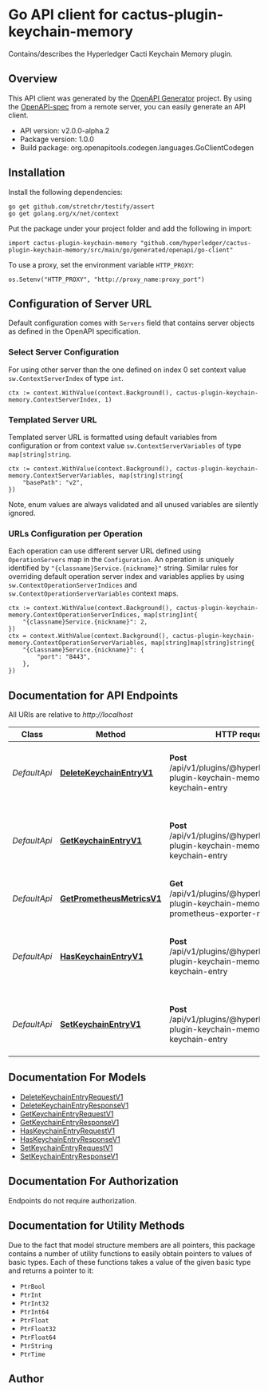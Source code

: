 # Go API client for cactus-plugin-keychain-memory

Contains/describes the Hyperledger Cacti Keychain Memory plugin.

## Overview
This API client was generated by the [OpenAPI Generator](https://openapi-generator.tech) project.  By using the [OpenAPI-spec](https://www.openapis.org/) from a remote server, you can easily generate an API client.

- API version: v2.0.0-alpha.2
- Package version: 1.0.0
- Build package: org.openapitools.codegen.languages.GoClientCodegen

## Installation

Install the following dependencies:

```shell
go get github.com/stretchr/testify/assert
go get golang.org/x/net/context
```

Put the package under your project folder and add the following in import:

```golang
import cactus-plugin-keychain-memory "github.com/hyperledger/cactus-plugin-keychain-memory/src/main/go/generated/openapi/go-client"
```

To use a proxy, set the environment variable `HTTP_PROXY`:

```golang
os.Setenv("HTTP_PROXY", "http://proxy_name:proxy_port")
```

## Configuration of Server URL

Default configuration comes with `Servers` field that contains server objects as defined in the OpenAPI specification.

### Select Server Configuration

For using other server than the one defined on index 0 set context value `sw.ContextServerIndex` of type `int`.

```golang
ctx := context.WithValue(context.Background(), cactus-plugin-keychain-memory.ContextServerIndex, 1)
```

### Templated Server URL

Templated server URL is formatted using default variables from configuration or from context value `sw.ContextServerVariables` of type `map[string]string`.

```golang
ctx := context.WithValue(context.Background(), cactus-plugin-keychain-memory.ContextServerVariables, map[string]string{
	"basePath": "v2",
})
```

Note, enum values are always validated and all unused variables are silently ignored.

### URLs Configuration per Operation

Each operation can use different server URL defined using `OperationServers` map in the `Configuration`.
An operation is uniquely identified by `"{classname}Service.{nickname}"` string.
Similar rules for overriding default operation server index and variables applies by using `sw.ContextOperationServerIndices` and `sw.ContextOperationServerVariables` context maps.

```golang
ctx := context.WithValue(context.Background(), cactus-plugin-keychain-memory.ContextOperationServerIndices, map[string]int{
	"{classname}Service.{nickname}": 2,
})
ctx = context.WithValue(context.Background(), cactus-plugin-keychain-memory.ContextOperationServerVariables, map[string]map[string]string{
	"{classname}Service.{nickname}": {
		"port": "8443",
	},
})
```

## Documentation for API Endpoints

All URIs are relative to *http://localhost*

Class | Method | HTTP request | Description
------------ | ------------- | ------------- | -------------
*DefaultApi* | [**DeleteKeychainEntryV1**](docs/DefaultApi.md#deletekeychainentryv1) | **Post** /api/v1/plugins/@hyperledger/cactus-plugin-keychain-memory/delete-keychain-entry | Deletes an entry under a key on the keychain backend.
*DefaultApi* | [**GetKeychainEntryV1**](docs/DefaultApi.md#getkeychainentryv1) | **Post** /api/v1/plugins/@hyperledger/cactus-plugin-keychain-memory/get-keychain-entry | Retrieves the contents of a keychain entry from the backend.
*DefaultApi* | [**GetPrometheusMetricsV1**](docs/DefaultApi.md#getprometheusmetricsv1) | **Get** /api/v1/plugins/@hyperledger/cactus-plugin-keychain-memory/get-prometheus-exporter-metrics | Get the Prometheus Metrics
*DefaultApi* | [**HasKeychainEntryV1**](docs/DefaultApi.md#haskeychainentryv1) | **Post** /api/v1/plugins/@hyperledger/cactus-plugin-keychain-memory/has-keychain-entry | Checks that an entry exists under a key on the keychain backend
*DefaultApi* | [**SetKeychainEntryV1**](docs/DefaultApi.md#setkeychainentryv1) | **Post** /api/v1/plugins/@hyperledger/cactus-plugin-keychain-memory/set-keychain-entry | Sets a value under a key on the keychain backend.


## Documentation For Models

 - [DeleteKeychainEntryRequestV1](docs/DeleteKeychainEntryRequestV1.md)
 - [DeleteKeychainEntryResponseV1](docs/DeleteKeychainEntryResponseV1.md)
 - [GetKeychainEntryRequestV1](docs/GetKeychainEntryRequestV1.md)
 - [GetKeychainEntryResponseV1](docs/GetKeychainEntryResponseV1.md)
 - [HasKeychainEntryRequestV1](docs/HasKeychainEntryRequestV1.md)
 - [HasKeychainEntryResponseV1](docs/HasKeychainEntryResponseV1.md)
 - [SetKeychainEntryRequestV1](docs/SetKeychainEntryRequestV1.md)
 - [SetKeychainEntryResponseV1](docs/SetKeychainEntryResponseV1.md)


## Documentation For Authorization

Endpoints do not require authorization.


## Documentation for Utility Methods

Due to the fact that model structure members are all pointers, this package contains
a number of utility functions to easily obtain pointers to values of basic types.
Each of these functions takes a value of the given basic type and returns a pointer to it:

* `PtrBool`
* `PtrInt`
* `PtrInt32`
* `PtrInt64`
* `PtrFloat`
* `PtrFloat32`
* `PtrFloat64`
* `PtrString`
* `PtrTime`

## Author



